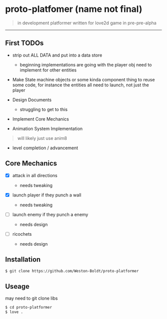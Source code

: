 # proto-platfomer (name not final)
> in development platformer written for love2d
> game in pre-pre-alpha

---

## First TODOs

- strip out ALL DATA and put into a data store
    - beginning implementations are going with the player obj
        need to implement for other entities

- Make State machine objects or some kinda component thing to reuse
    some code, for instance the entities all need to launch, not just the player

- Design Documents
    - struggling to get to this

- Implement Core Mechanics

- Animation System Implementation
> will likely just use anim8

- level completion / advancement

## Core Mechanics

- [x] attack in all directions
    - needs tweaking

- [x] launch player if they punch a wall
    - needs tweaking

- [ ] launch enemy if they punch a enemy
    - needs design

- [ ] ricochets
    - needs design

## Installation

```sh
$ git clone https://github.com/Weston-Boldt/proto-platformer
```

## Useage
may need to git clone libs

```sh
$ cd proto-platformer
$ love .
```
